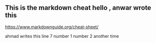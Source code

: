 ## This is the markdown cheat hello , anwar wrote this

https://www.markdownguide.org/cheat-sheet/

ahmad writes this line 7 number 1 number 2 another time
